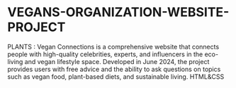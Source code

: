 # VEGANS-ORGANIZATION-WEBSITE-PROJECT
PLANTS : Vegan Connections is a comprehensive website that connects people with high-quality celebrities, experts, and influencers in the eco-living and vegan lifestyle space. Developed in June 2024, the project provides users with free advice and the ability to ask questions on topics such as vegan food, plant-based diets, and sustainable living. HTML&amp;CSS
